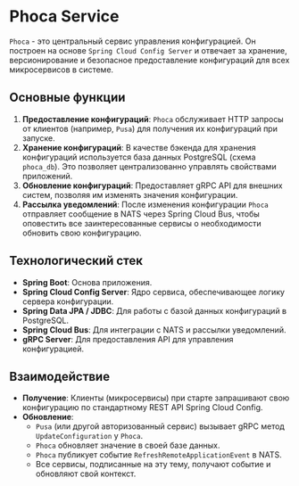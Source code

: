 # Phoca Service

`Phoca` - это центральный сервис управления конфигурацией. Он построен на основе `Spring Cloud Config Server` и отвечает за хранение, версионирование и безопасное предоставление конфигураций для всех микросервисов в системе.

## Основные функции

1.  **Предоставление конфигураций**: `Phoca` обслуживает HTTP запросы от клиентов (например, `Pusa`) для получения их конфигураций при запуске.
2.  **Хранение конфигураций**: В качестве бэкенда для хранения конфигураций используется база данных PostgreSQL (схема `phoca_db`). Это позволяет централизованно управлять свойствами приложений.
3.  **Обновление конфигураций**: Предоставляет gRPC API для внешних систем, позволяя им изменять значения конфигурации.
4.  **Рассылка уведомлений**: После изменения конфигурации `Phoca` отправляет сообщение в NATS через Spring Cloud Bus, чтобы оповестить все заинтересованные сервисы о необходимости обновить свою конфигурацию.

## Технологический стек

- **Spring Boot**: Основа приложения.
- **Spring Cloud Config Server**: Ядро сервиса, обеспечивающее логику сервера конфигурации.
- **Spring Data JPA / JDBC**: Для работы с базой данных конфигураций в PostgreSQL.
- **Spring Cloud Bus**: Для интеграции с NATS и рассылки уведомлений.
- **gRPC Server**: Для предоставления API для управления конфигурацией.

## Взаимодействие

- **Получение**: Клиенты (микросервисы) при старте запрашивают свою конфигурацию по стандартному REST API Spring Cloud Config.
- **Обновление**:
    - `Pusa` (или другой авторизованный сервис) вызывает gRPC метод `UpdateConfiguration` у `Phoca`.
    - `Phoca` обновляет значение в своей базе данных.
    - `Phoca` публикует событие `RefreshRemoteApplicationEvent` в NATS.
    - Все сервисы, подписанные на эту тему, получают событие и обновляют свой контекст.
